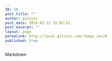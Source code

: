 ```yaml
---
ID: 20
post_title: ""
author: gitsync
post_date: 2016-02-12 15:02:51
post_excerpt: ""
layout: page
permalink: http://local.gitsync.com/?page_id=20
published: true
---
```

Markdown